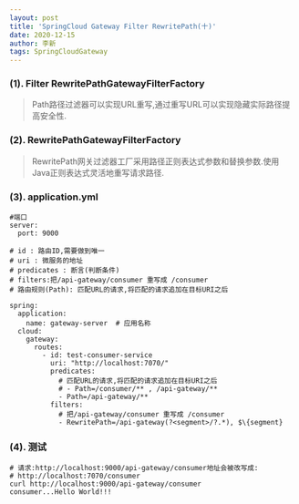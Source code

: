 ```yaml
---
layout: post
title: 'SpringCloud Gateway Filter RewritePath(十)'
date: 2020-12-15
author: 李新
tags: SpringCloudGateway
---
```


### (1). Filter RewritePathGatewayFilterFactory
>  Path路径过滤器可以实现URL重写,通过重写URL可以实现隐藏实际路径提高安全性.

### (2). RewritePathGatewayFilterFactory
> RewritePath网关过滤器工厂采用路径正则表达式参数和替换参数.使用Java正则表达式灵活地重写请求路径. 

### (3). application.yml
```
#端口
server:
  port: 9000

# id : 路由ID,需要做到唯一
# uri : 微服务的地址
# predicates : 断言(判断条件)
# filters:把/api-gateway/consumer 重写成 /consumer
# 路由规则(Path): 匹配URL的请求,将匹配的请求追加在目标URI之后

spring:
  application:
    name: gateway-server  # 应用名称
  cloud:
    gateway:
      routes:
        - id: test-consumer-service
          uri: "http://localhost:7070/"
          predicates: 
            # 匹配URL的请求,将匹配的请求追加在目标URI之后
            # - Path=/consumer/** , /api-gateway/**
            - Path=/api-gateway/**
          filters:
            # 把/api-gateway/consumer 重写成 /consumer
            - RewritePath=/api-gateway(?<segment>/?.*), $\{segment}
```
### (4). 测试
```
# 请求:http://localhost:9000/api-gateway/consumer地址会被改写成:
# http://localhost:7070/consumer
curl http://localhost:9000/api-gateway/consumer
consumer...Hello World!!!
```
